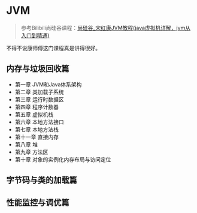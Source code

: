 # JVM

> 参考Bilibili尚硅谷课程：[尚硅谷_宋红康JVM教程(java虚拟机详解，jvm从入门到精通)](https://www.bilibili.com/video/BV1Kb411W75N?p=450)

不得不说康师傅这门课程真是讲得很好。

##  内存与垃圾回收篇

- 第一章 JVM和Java体系架构 
- 第二章 类加载子系统
- 第三章 运行时数据区
- 第四章 程序计数器
- 第五章 虚拟机栈
- 第六章 本地方法接口
- 第七章 本地方法栈
- 第十一章 直接内存
- 第八章 堆
- 第九章 方法区 
- 第十章 对象的实例化内存布局与访问定位

## 字节码与类的加载篇



##  性能监控与调优篇